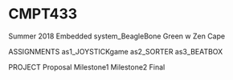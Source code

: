 # CMPT433
Summer 2018
Embedded system_BeagleBone Green w Zen Cape

ASSIGNMENTS
  as1_JOYSTICKgame
  as2_SORTER
  as3_BEATBOX

PROJECT
  Proposal
  Milestone1
  Milestone2
  Final
